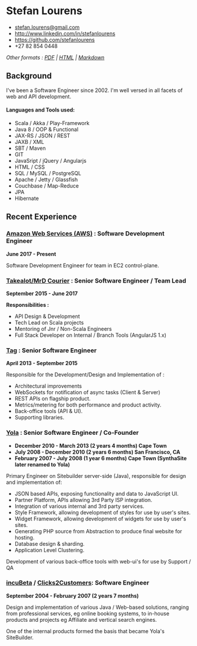 # Stefan Lourens

 * <stefan.lourens@gmail.com>
 * <http://www.linkedin.com/in/stefanlourens>
 * <https://github.com/stefanlourens>
 * +27 82 854 0448


 _Other formats : [PDF](http://stefanlourens.github.io/resume/resume.pdf) | [HTML](http://stefanlourens.github.io/resume/resume.html) | [Markdown](http://stefanlourens.github.io/resume/resume.md)_


## Background

I've been a Software Engineer since 2002. I'm well versed in all facets of web and API development.

#### Languages and Tools used:

* Scala / Akka / Play-Framework
* Java 8 / OOP & Functional
* JAX-RS / JSON / REST
* JAXB / XML
* SBT / Maven
* GIT
* JavaSript / jQuery / Angularjs
* HTML / CSS
* SQL / MySQL / PostgreSQL
* Apache / Jetty / Glassfish
* Couchbase / Map-Reduce
* JPA
* Hibernate


## Recent Experience

### [Amazon Web Services (AWS)](https://aws.amazon.com) : Software Development Engineer

 __June 2017 - Present__

Software Development Engineer for team in EC2 control-plane.

### [Takealot/MrD Courier](http://www.takealot.com) : Senior Software Engineer / Team Lead

 __September 2015 - June 2017__

__Responsibilities :__

* API Design & Development
* Tech Lead on Scala projects
* Mentoring of Jnr / Non-Scala Engineers
* Full Stack Developer on Internal / Branch Tools (AngularJS 1.x)


### [Tag](http://www.tagworldwide.com) : Senior Software Engineer

 __April 2013 - September 2015__


Responsible for the Development/Design and Implementation of :

* Architectural improvements
* WebSockets for notification of async tasks (Client & Server)
* REST APIs on flagship product.
* Metrics/metering for both performance and product activity.
* Back-office tools (API & UI).
* Supporting libraries.


### [Yola](http://www.yola.com) : Senior Software Engineer / Co-Founder

* __December 2010 - March 2013 (2 years 4 months) Cape Town__
* __July 2008 - December 2010 (2 years 6 months) San Francisco, CA__
* __February 2007 - July 2008 (1 year 6 months) Cape Town (SynthaSite later renamed to Yola)__

Primary Engineer on Sitebuilder server-side (Java), responsible for design and implementation of:

* JSON based APIs, exposing functionality and data to JavaScript UI.
* Partner Platform, APIs allowing 3rd Party ISP integration.
* Integration of various internal and 3rd party services.
* Style Framework, allowing development of styles for use by user's sites.
* Widget Framework, allowing development of widgets for use by user's sites.
* Generating PHP source from Abstraction to produce final website for hosting.
* Database design & sharding.
* Application Level Clustering.

Development of various back-office tools with web-ui's for use by Support / QA


### [incuBeta](http://www.incubeta.com/) / [Clicks2Customers](http://www.clicks2customers.com/): Software Engineer
__September 2004 - February 2007 (2 years 7 months)__

Design and implementation of various Java / Web-based solutions, ranging from professional services, eg online booking systems, to in-house products and projects eg Affiliate and vertical search engines.

One of the internal products formed the basis that became Yola's SiteBuilder.
